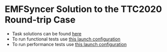 # EMFSyncer Solution to the TTC2020 Round-trip Case

* Task solutions can be found [here](./src/main/java/emfsyncer/solution/)
* To run functional tests use [this launch configuration](./AllJavaFunctionalTests.launch)
* To run performance tests use [this launch configuration](./AllJavaPerformanceTests.launch)
 

